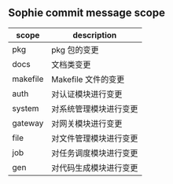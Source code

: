 ## Sophie commit message scope

| scope       | description                            |
| ----------- | -------------------------------------- |
| pkg         | pkg 包的变更                           |
| docs        | 文档类变更                             |
| makefile    | Makefile 文件的变更                    |
| auth        | 对认证模块进行变更                       |
| system      | 对系统管理模块进行变更                    |
| gateway     | 对网关模块进行变更                       |
| file        | 对文件管理模块进行变更                    |
| job         | 对任务调度模块进行变更                    |
| gen         | 对代码生成模块进行变更                    |

